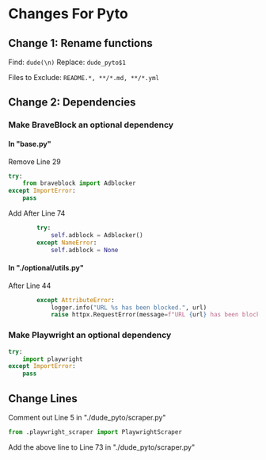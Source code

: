# Changes For Pyto


## Change 1: Rename functions

Find: `dude(\n)`
Replace: `dude_pyto$1`

Files to Exclude: `README.*, **/*.md, **/*.yml`


## Change 2: Dependencies

### Make BraveBlock an optional dependency

#### In "base.py"

Remove Line 29

```py
try:
    from braveblock import Adblocker
except ImportError:
    pass
```

Add After Line 74

```py
        try:
            self.adblock = Adblocker()
        except NameError:
            self.adblock = None
```

#### In "./optional/utils.py"

After Line 44

```py
        except AttributeError:
            logger.info("URL %s has been blocked.", url)
            raise httpx.RequestError(message=f"URL {url} has been blocked.", request=request)
```

### Make Playwright an optional dependency

```py
try:
    import playwright
except ImportError:
    pass
```




## Change Lines

Comment out Line 5 in "./dude_pyto/scraper.py"

```py
from .playwright_scraper import PlaywrightScraper
```

Add the above line to Line 73 in "./dude_pyto/scraper.py"
